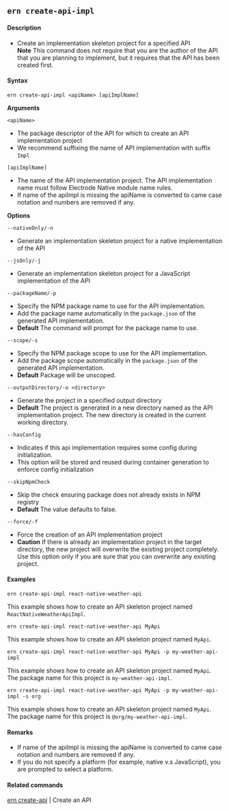 ## `ern create-api-impl`

#### Description

* Create an implementation skeleton project for a specified API  
**Note** This command does not require that you are the author of the API that you are planning to implement, but it requires that the API has been created first.  

#### Syntax

`ern create-api-impl <apiName> [apiImplName]`  

**Arguments**

`<apiName>`

* The package descriptor of the API for which to create an API implementation project
* We recommend suffixing the name of API implementation with suffix `Impl`

`[apiImplName]`
* The name of the API implementation project.  The API implementation name must follow Electrode Native module name rules.
* If name of the apiImpl is missing the apiName is converted to came case notation and numbers are removed if any.

**Options**  

`--nativeOnly/-n`

* Generate an implementation skeleton project for a native implementation of the API  

`--jsOnly/-j`

* Generate an implementation skeleton project for a JavaScript implementation of the API
  
`--packageName/-p`
* Specify the NPM package name to use for the API implementation.
* Add the package name automatically in the `package.json` of the generated API implementation.
* **Default** The command will prompt for the package name to use.

`--scope/-s`
* Specify the NPM package scope to use for the API implementation.
* Add the package scope automatically in the `package.json` of the generated API implementation.
* **Default** Package will be unscoped.

`--outputDirectory/-o <directory>`

* Generate the project in a specified output directory  
* **Default**  The project is generated in a new directory named as the API implementation project. The new directory is created in the current working directory.  

`--hasConfig`
* Indicates if this api implementation requires some config during initialization.
* This option will be stored and reused during container generation to enforce config initialization

`--skipNpmCheck`
* Skip the check ensuring package does not already exists in NPM registry
* **Default** The value defaults to false. 

`--force/-f`

* Force the creation of an API implementation project  
* **Caution**  If there is already an implementation project in the target directory, the new project will overwrite the existing project completely. Use this option only if you are sure that you can overwrite any existing project.  

#### Examples

`ern create-api-impl react-native-weather-api`

This example shows how to create an API skeleton project named `ReactNativeWeatherApiImpl`.

`ern create-api-impl react-native-weather-api MyApi`

This example shows how to create an API skeleton project named `MyApi`.

`ern create-api-impl react-native-weather-api MyApi -p my-weather-api-impl`

This example shows how to create an API skeleton project named `MyApi`.
The package name for this project is `my-weather-api-impl`.

`ern create-api-impl react-native-weather-api MyApi -p my-weather-api-impl -s org`

This example shows how to create an API skeleton project named `MyApi`.
The package name for this project is `@org/my-weather-api-impl`.

#### Remarks

* If name of the apiImpl is missing the apiName is converted to came case notation and numbers are removed if any.  
* If you do not specify a platform (for example, native v.s JavaScript), you are prompted to select a platform.    

#### Related commands

[ern create-api] | Create an API


[ern create-api]: ./create-api.md